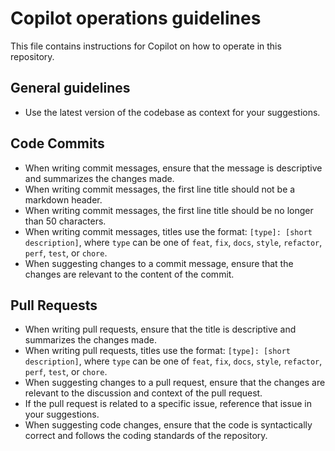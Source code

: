 # Copilot operations guidelines

This file contains instructions for Copilot on how to operate in this repository.

## General guidelines

- Use the latest version of the codebase as context for your suggestions.

## Code Commits

- When writing commit messages, ensure that the message is descriptive and summarizes the changes made.
- When writing commit messages, the first line title should not be a markdown header.
- When writing commit messages, the first line title should be no longer than 50 characters.
- When writing commit messages, titles use the format: `[type]: [short description]`, where `type` can be one of `feat`, `fix`, `docs`, `style`, `refactor`, `perf`, `test`, or `chore`.
- When suggesting changes to a commit message, ensure that the changes are relevant to the content of the commit.

## Pull Requests

- When writing pull requests, ensure that the title is descriptive and summarizes the changes made.
- When writing pull requests, titles use the format: `[type]: [short description]`, where `type` can be one of `feat`, `fix`, `docs`, `style`, `refactor`, `perf`, `test`, or `chore`.
- When suggesting changes to a pull request, ensure that the changes are relevant to the discussion and context of the pull request.
- If the pull request is related to a specific issue, reference that issue in your suggestions.
- When suggesting code changes, ensure that the code is syntactically correct and follows the coding standards of the repository.
